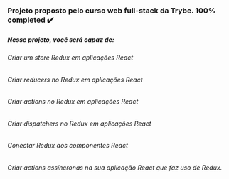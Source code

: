### Projeto proposto pelo curso web full-stack da Trybe. 100% completed ✔️

##### Nesse projeto, você será capaz de:

###### Criar um store Redux em aplicações React
###### Criar reducers no Redux em aplicações React
###### Criar actions no Redux em aplicações React
###### Criar dispatchers no Redux em aplicações React
###### Conectar Redux aos componentes React
###### Criar actions assíncronas na sua aplicação React que faz uso de Redux.
